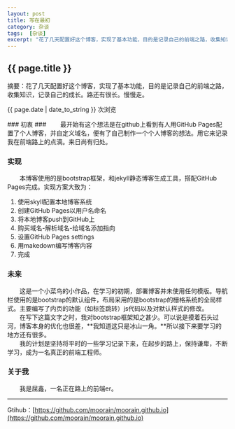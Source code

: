 ```yaml
---
layout: post
title: 写在最初
category: 杂谈
tags:  [杂谈]
excerpt: "花了几天配置好这个博客，实现了基本功能，目的是记录自己的前端之路，收集知识，记录自己的成长。路还有很长。慢慢走。"
---
```

<h2>{{ page.title }}</h2>
<p class="zhai">摘要：花了几天配置好这个博客，实现了基本功能，目的是记录自己的前端之路，收集知识，记录自己的成长。路还有很长。慢慢走。</p>
<p>{{ page.date | date_to_string }}
<span id="http://www.cloudchou.com" class="leancloud_visitors meta_data_item" data-flag-title="">
     <span class="post-meta-item-icon">
       <span class="octicon octicon-eye"></span> 
     </span>
     <span class="old-visitors-count" style="display: none;"></span>
     <span class="leancloud-visitors-count"></span>
     <span class="post-meta-item-text">次浏览</span>
</span>
</p>
### 初衷 ###
&emsp;&emsp;最开始有这个想法是在github上看到有人用GitHub Pages配置了个人博客，并自定义域名，便有了自己制作一个个人博客的想法。用它来记录我在前端路上的点滴。来日尚有归处。

### 实现 ###
&emsp;&emsp;本博客使用的是bootstrap框架，和jekyll静态博客生成工具，搭配GitHub Pages完成。实现方案大致为：  
1. 使用skyll配置本地博客系统  
2. 创建GitHub Pages以用户名命名  
3. 将本地博客push到GitHub上  
4. 购买域名-解析域名-给域名添加指向  
5. 设置GitHub Pages settings  
6. 用makedown编写博客内容  
7. 完成  
### 未来 ###
&emsp;&emsp;这是一个小菜鸟的小作品，在学习的初期，部署博客并未使用任何模版。导航栏使用的是bootstrap的默认组件，布局采用的是bootstrap的栅格系统的全局样式。主要编写了内页的功能（如标签跳转）js代码以及对默认样式的修改。  
&emsp;&emsp;在写下这篇文字之时，我对bootstrap框架知之甚少。可以说是摸着石头过河，博客本身的优化也很差，**我知道这只是冰山一角。**所以接下来要学习的地方还有很多。  
&emsp;&emsp;我的计划是坚持将平时的一些学习记录下来，在起步的路上，保持谦卑，不断学习，成为一名真正的前端工程师。
### 关于我 ###
&emsp;&emsp;我是屈鑫，一名正在路上的前端er。  
 
---------------------------------------

Gtihub：[https://github.com/moorain/moorain.github.io](https://github.com/moorain/moorain.github.io)